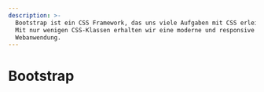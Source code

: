 ```yaml
---
description: >-
  Bootstrap ist ein CSS Framework, das uns viele Aufgaben mit CSS erleichtert.
  Mit nur wenigen CSS-Klassen erhalten wir eine moderne und responsive
  Webanwendung.
---
```


# Bootstrap

